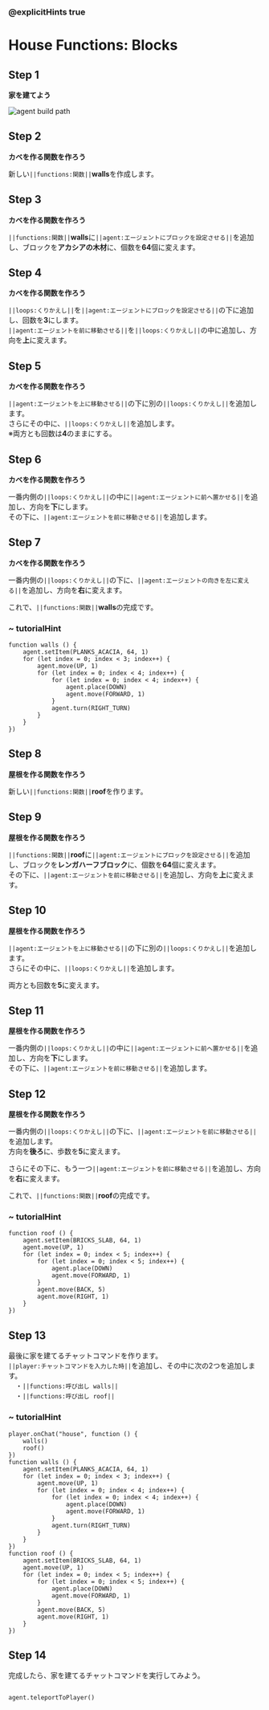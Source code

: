 ### @explicitHints true

# House Functions: Blocks

## Step 1
**家を建てよう** 

![agent build path](https://teck89.xsrv.jp/MEE_tutorial/img/functions_expert.png)

## Step 2
**カベを作る関数を作ろう**

新しい``||functions:関数||``**walls**を作成します。 


## Step 3
**カベを作る関数を作ろう**

``||functions:関数||``**walls**に``||agent:エージェントにブロックを設定させる||``を追加し、ブロックを**アカシアの木材**に、個数を**64**個に変えます。

## Step 4
**カベを作る関数を作ろう**

``||loops:くりかえし||``を``||agent:エージェントにブロックを設定させる||``の下に追加し、回数を**3**にします。  
``||agent:エージェントを前に移動させる||``を``||loops:くりかえし||``の中に追加し、方向を**上**に変えます。

## Step 5
**カベを作る関数を作ろう**

``||agent:エージェントを上に移動させる||``の下に別の``||loops:くりかえし||``を追加します。  
さらにその中に、``||loops:くりかえし||``を追加します。  
※両方とも回数は**4**のままにする。


## Step 6
**カベを作る関数を作ろう**

一番内側の``||loops:くりかえし||``の中に``||agent:エージェントに前へ置かせる||``を追加し、方向を**下**にします。  
その下に、``||agent:エージェントを前に移動させる||``を追加します。


## Step 7
**カベを作る関数を作ろう**

一番内側の``||loops:くりかえし||``の下に、``||agent:エージェントの向きを左に変える||``を追加し、方向を**右**に変えます。

これで、``||functions:関数||``**walls**の完成です。

### ~ tutorialHint

```blocks
function walls () {
    agent.setItem(PLANKS_ACACIA, 64, 1) 
    for (let index = 0; index < 3; index++) { 
        agent.move(UP, 1) 
        for (let index = 0; index < 4; index++) { 
            for (let index = 0; index < 4; index++) { 
                agent.place(DOWN) 
                agent.move(FORWARD, 1) 
            } 
            agent.turn(RIGHT_TURN) 
        } 
    } 
}) 
```

## Step 8
**屋根を作る関数を作ろう**

新しい``||functions:関数||``**roof**を作ります。   


## Step 9
**屋根を作る関数を作ろう**

``||functions:関数||``**roof**に``||agent:エージェントにブロックを設定させる||``を追加し、ブロックを**レンガハーフブロック**に、個数を**64**個に変えます。  
その下に、``||agent:エージェントを前に移動させる||``を追加し、方向を**上**に変えます。

## Step 10
**屋根を作る関数を作ろう**

``||agent:エージェントを上に移動させる||``の下に別の``||loops:くりかえし||``を追加します。  
さらにその中に、``||loops:くりかえし||``を追加します。  

両方とも回数を**5**に変えます。

## Step 11
**屋根を作る関数を作ろう**

一番内側の``||loops:くりかえし||``の中に``||agent:エージェントに前へ置かせる||``を追加し、方向を**下**にします。  
その下に、``||agent:エージェントを前に移動させる||``を追加します。

## Step 12
**屋根を作る関数を作ろう**

一番内側の``||loops:くりかえし||``の下に、``||agent:エージェントを前に移動させる||``を追加します。  
方向を**後ろ**に、歩数を**5**に変えます。

さらにその下に、もう一つ``||agent:エージェントを前に移動させる||``を追加し、方向を**右**に変えます。

これで、``||functions:関数||``**roof**の完成です。

### ~ tutorialHint

```blocks
function roof () {
    agent.setItem(BRICKS_SLAB, 64, 1) 
    agent.move(UP, 1) 
    for (let index = 0; index < 5; index++) { 
        for (let index = 0; index < 5; index++) { 
            agent.place(DOWN) 
            agent.move(FORWARD, 1) 
        } 
        agent.move(BACK, 5) 
        agent.move(RIGHT, 1) 
    } 
}) 
```

## Step 13
最後に家を建てるチャットコマンドを作ります。  
``||player:チャットコマンドを入力した時||``を追加し、その中に次の2つを追加します。  
　・``||functions:呼び出し walls||``  
　・``||functions:呼び出し roof||``

### ~ tutorialHint

```blocks
player.onChat("house", function () {
    walls()
    roof()
})
function walls () {
    agent.setItem(PLANKS_ACACIA, 64, 1) 
    for (let index = 0; index < 3; index++) { 
        agent.move(UP, 1) 
        for (let index = 0; index < 4; index++) { 
            for (let index = 0; index < 4; index++) { 
                agent.place(DOWN) 
                agent.move(FORWARD, 1) 
            } 
            agent.turn(RIGHT_TURN) 
        } 
    } 
}) 
function roof () {
    agent.setItem(BRICKS_SLAB, 64, 1) 
    agent.move(UP, 1) 
    for (let index = 0; index < 5; index++) { 
        for (let index = 0; index < 5; index++) { 
            agent.place(DOWN) 
            agent.move(FORWARD, 1) 
        } 
        agent.move(BACK, 5) 
        agent.move(RIGHT, 1) 
    } 
})
```

## Step 14

完成したら、家を建てるチャットコマンドを実行してみよう。

```ghost

agent.teleportToPlayer()

```
